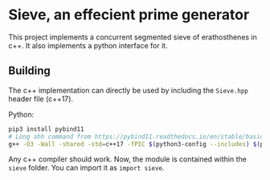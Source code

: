 # Sieve, an effecient prime generator
This project implements a concurrent segmented sieve of erathosthenes in c++. It also implements a python interface for it.

## Building
The c++ implementation can directly be used by including the `Sieve.hpp` header file (c++17).

Python:
```bash
pip3 install pybind11
# Long ahh command from https://pybind11.readthedocs.io/en/stable/basics.html
g++ -O3 -Wall -shared -std=c++17 -fPIC $(python3-config --includes) $(python3 -m pybind11 --includes) Sieve-python.cpp -o sieve$(python3-config --extension-suffix)
```
Any c++ compiler should work. Now, the module is contained within the `sieve` folder. You can import it as `import sieve`.